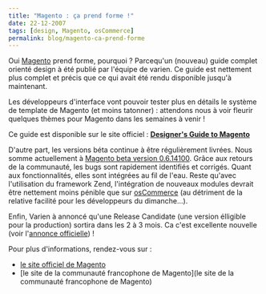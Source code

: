 ```yaml
---
title: "Magento : ça prend forme !"
date: 22-12-2007
tags: [design, Magento, osCommerce]
permalink: blog/magento-ca-prend-forme
---
```

Oui [Magento](http://www.magentocommerce.com/) prend forme, pourquoi ? Parcequ'un (nouveau) guide complet orienté design à été publié par l'équipe de varien. Ce guide est nettement plus complet et précis que ce qui avait été rendu disponible jusqu'à maintenant.

Les développeurs d'interface vont pouvoir tester plus en détails le système de template de Magento (et moins tatonner) : attendons nous à voir fleurir quelques thèmes pour Magento dans les semaines à venir !

Ce guide est disponible sur le site officiel : [**Designer's Guide to Magento**](http://www.magentocommerce.com/design_guide/)

D'autre part, les versions béta continue à être régulièrement livrées. Nous somme actuellement à [Magento beta version 0.6.14100](http://www.magentocommerce.com/blog/comments/magento-0614100-available-for-download/). Grâce aux retours de la communauté, les bugs sont rapidement identifiés et corrigés. Quant aux fonctionnalités, elles sont intégrées au fil de l'eau. Reste qu'avec l'utilisation du framework Zend, l'intégration de nouveaux modules devrait être nettement moins pénible que sur [osCommerce](http://www.oscommerce.com/) (au détriment de la relative facilité pour les développeurs du dimanche...).

Enfin, Varien à annoncé qu'une Release Candidate (une version élligible pour la production) sortira dans les 2 à 3 mois. Ca c'est excellente nouvelle (voir l'[annonce officielle](http://www.magentocommerce.com/blog/comments/magento-100-days-later/)) !

Pour plus d'informations, rendez-vous sur :

* [le site officiel de Magento](http://magentocommerce.com/)
* [le site de la communauté francophone de Magento](le site de la communauté francophone de Magento)
